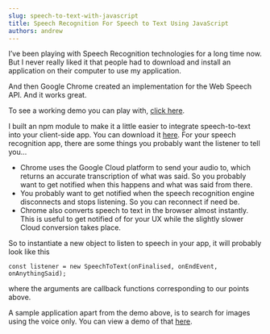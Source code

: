 ```yaml
---
slug: speech-to-text-with-javascript
title: Speech Recognition For Speech to Text Using JavaScript
authors: andrew
---
```


I’ve been playing with Speech Recognition technologies for a long time now. But I never really liked it that people had to download and install an application on their computer to use my application.

And then Google Chrome created an implementation for the Web Speech API. And it works great.

<!--truncate-->

To see a working demo you can play with, [click here](https://apps.golightlyplus.com/speech-to-text-demo/).

I built an npm module to make it a little easier to integrate speech-to-text into your client-side app. You can download it [here](https://www.npmjs.com/package/speech-to-text). For your speech recognition app, there are some things you probably want the listener to tell you…

- Chrome uses the Google Cloud platform to send your audio to, which returns an accurate transcription of what was said. So you probably want to get notified when this happens and what was said from there.
- You probably want to get notified when the speech recognition engine disconnects and stops listening. So you can reconnect if need be.
- Chrome also converts speech to text in the browser almost instantly. This is useful to get notified of for your UX while the slightly slower Cloud conversion takes place.

So to instantiate a new object to listen to speech in your app, it will probably look like this

`const listener = new SpeechToText(onFinalised, onEndEvent, onAnythingSaid);`

where the arguments are callback functions corresponding to our points above.

A sample application apart from the demo above, is to search for images using the voice only. You can view a demo of that [here](https://syzygy.solutions/).